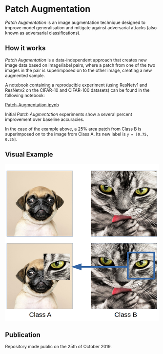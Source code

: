 # Patch Augmentation
*Patch Augmentation* is an image augmentation technique designed to improve model generalisation and mitigate against adversarial attacks (also known as adversarial classifications).

## How it works

*Patch Augmentation* is a data-independent approach that creates new image data based on image/label pairs, where a patch from one of the two images in the pair is superimposed on to the other image, creating a new augmented sample. 

A notebook containing a reproducible experiment (using ResNetv1 and ResNetv2 on the CIFAR-10 and CIFAR-100 datasets) can be found in the following notebook:

[Patch-Augmentation.ipynb](Patch-Augmentation.ipynb)

Initial *Patch Augmentation* experiments show a several percent improvement over baseline accuracies.  

In the case of the example above, a 25% area patch from Class B is superimposed on to the image from Class A. Its new label is `y = [0.75, 0.25]`.

## Visual Example

![simple-patch-aug-example](./DemoImages/patch-augmentation-simple-example.png)

## Publication

Repository made public on the 25th of October 2019.
